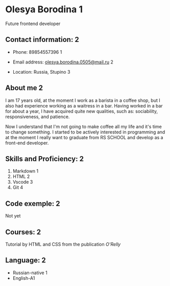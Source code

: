 # Olesya Borodina 1
Future frontend developer
## Contact information: 2


* Phone: 89854557396 1


* Email address: olesya.borodina.0505@mail.ru 2


* Location: Russia, Stupino 3


## About me 2
I am 17 years old, at the moment I work as a barista in a coffee shop, but I also had experience working as a waitress in a bar. Having worked in a bar for about a year, I have acquired quite new qualities, such as: sociability, responsiveness, and patience. 


Now I understand that I'm not going to make coffee all my life and it's time to change something. I started to be actively interested in programming and at the moment I really want to graduate from RS SCHOOL and develop as a front-end developer.
## Skills and Proficiency: 2
1. Markdown 1
2. HTML 2
3. Vscode 3
4. Git 4
## Code exemple: 2
Not yet
## Courses: 2
Tutorial by HTML and CSS from the publication *O'Relly*
## Language: 2
+ Russian-native 1
+ English-A1